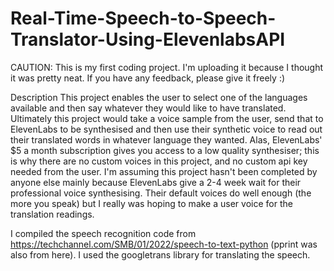 # Real-Time-Speech-to-Speech-Translator-Using-ElevenlabsAPI

CAUTION: This is my first coding project. I'm uploading it because I thought it was pretty neat. If you have any feedback, please give it freely :)

Description
This project enables the user to select one of the languages available and then say whatever they would like to have translated. Ultimately this project would take a voice sample from the user, send that to ElevenLabs to be synthesised and then use their synthetic voice to read out their translated words in whatever language they wanted. Alas, ElevenLabs' $5 a month subscription gives you access to a low quality synthesiser; this is why there are no custom voices in this project, and no custom api key needed from the user. I'm assuming this project hasn't been completed by anyone else mainly because ElevenLabs give a 2-4 week wait for their professional voice synthesising. Their default voices do well enough (the more you speak) but I really was hoping to make a user voice for the translation readings.

I compiled the speech recognition code from https://techchannel.com/SMB/01/2022/speech-to-text-python (pprint was also from here). I used the googletrans library for translating the speech.
